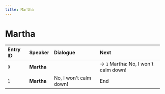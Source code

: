 ```yaml
---
title: Martha
---
```


# Martha


| Entry ID | Speaker | Dialogue | Next |
| :------- | :------ | :------- | :------------ |
| `0` | **Martha** |  | → `1` Martha: No, I won't calm down\! |
| `1` | **Martha** | No, I won't calm down\! | End |
